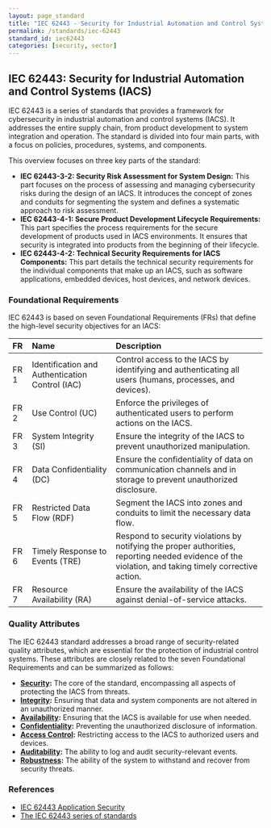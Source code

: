 ```yaml
---
layout: page_standard
title: "IEC 62443 - Security for Industrial Automation and Control Systems"
permalink: /standards/iec-62443
standard_id: iec62443
categories: [security, sector]
---
```


## IEC 62443: Security for Industrial Automation and Control Systems (IACS)

IEC 62443 is a series of standards that provides a framework for cybersecurity in industrial automation and control systems (IACS). It addresses the entire supply chain, from product development to system integration and operation. The standard is divided into four main parts, with a focus on policies, procedures, systems, and components.

This overview focuses on three key parts of the standard:

-   **IEC 62443-3-2: Security Risk Assessment for System Design:** This part focuses on the process of assessing and managing cybersecurity risks during the design of an IACS. It introduces the concept of zones and conduits for segmenting the system and defines a systematic approach to risk assessment.
-   **IEC 62443-4-1: Secure Product Development Lifecycle Requirements:** This part specifies the process requirements for the secure development of products used in IACS environments. It ensures that security is integrated into products from the beginning of their lifecycle.
-   **IEC 62443-4-2: Technical Security Requirements for IACS Components:** This part details the technical security requirements for the individual components that make up an IACS, such as software applications, embedded devices, host devices, and network devices.

### Foundational Requirements

IEC 62443 is based on seven Foundational Requirements (FRs) that define the high-level security objectives for an IACS:

| FR | Name | Description |
|:--- |:--- |:--- |
| FR 1 | Identification and Authentication Control (IAC) | Control access to the IACS by identifying and authenticating all users (humans, processes, and devices). |
| FR 2 | Use Control (UC) | Enforce the privileges of authenticated users to perform actions on the IACS. |
| FR 3 | System Integrity (SI) | Ensure the integrity of the IACS to prevent unauthorized manipulation. |
| FR 4 | Data Confidentiality (DC) | Ensure the confidentiality of data on communication channels and in storage to prevent unauthorized disclosure. |
| FR 5 | Restricted Data Flow (RDF) | Segment the IACS into zones and conduits to limit the necessary data flow. |
| FR 6 | Timely Response to Events (TRE) | Respond to security violations by notifying the proper authorities, reporting needed evidence of the violation, and taking timely corrective action. |
| FR 7 | Resource Availability (RA) | Ensure the availability of the IACS against denial-of-service attacks. |

### Quality Attributes

The IEC 62443 standard addresses a broad range of security-related quality attributes, which are essential for the protection of industrial control systems. These attributes are closely related to the seven Foundational Requirements and can be summarized as follows:

*   **[Security](/qualities/security):** The core of the standard, encompassing all aspects of protecting the IACS from threats.
*   **[Integrity](/qualities/integrity):** Ensuring that data and system components are not altered in an unauthorized manner.
*   **[Availability](/qualities/availability):** Ensuring that the IACS is available for use when needed.
*   **[Confidentiality](/qualities/confidentiality):** Preventing the unauthorized disclosure of information.
*   **[Access Control](/qualities/access-control):** Restricting access to the IACS to authorized users and devices.
*   **[Auditability](/qualities/auditability):** The ability to log and audit security-relevant events.
*   **[Robustness](/qualities/robustness):** The ability of the system to withstand and recover from security threats.

### References

- [IEC 62443 Application Security](https://www.iec.ch/cybersecurity)
- [The IEC 62443 series of standards](https://www.isa.org/intech-home/2018/august/the-isa-iec-62443-series-of-standards)
